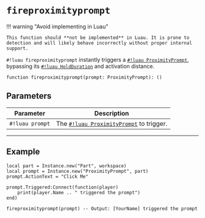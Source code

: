 # `fireproximityprompt`

!!! warning "Avoid implementing in Luau"

    This function should **not be implemented** in Luau. It is prone to detection and will likely behave incorrectly without proper internal support.

`#!luau fireproximityprompt` instantly triggers a [`#!luau ProximityPrompt`](https://create.roblox.com/docs/reference/engine/classes/ProximityPrompt), bypassing its [`#!luau HoldDuration`](https://create.roblox.com/docs/reference/engine/classes/ProximityPrompt#HoldDuration) and activation distance.

```luau
function fireproximityprompt(prompt: ProximityPrompt): ()
```

## Parameters

| Parameter       | Description                                                                 |
|-----------------|-----------------------------------------------------------------------------|
| `#!luau prompt`   | The [`#!luau ProximityPrompt`](https://create.roblox.com/docs/reference/engine/classes/ProximityPrompt) to trigger. |

---

## Example

```luau title="Triggering a ProximityPrompt manually" linenums="1"
local part = Instance.new("Part", workspace)
local prompt = Instance.new("ProximityPrompt", part)
prompt.ActionText = "Click Me"

prompt.Triggered:Connect(function(player)
    print(player.Name .. " triggered the prompt")
end)

fireproximityprompt(prompt) -- Output: [YourName] triggered the prompt
```
